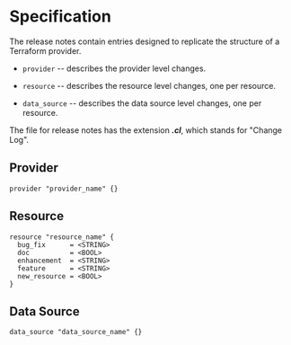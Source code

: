 # Specification

The release notes contain entries designed to replicate the structure of a Terraform provider.

 - `provider` -- describes the provider level changes.

 - `resource` -- describes the resource level changes, one per resource.

 - `data_source` -- describes the data source level changes, one per resource.

The file for release notes has the extension ***.cl***, which stands for "Change Log".

## Provider

```hcl
provider "provider_name" {}
```

## Resource

```hcl
resource "resource_name" {
  bug_fix      = <STRING>
  doc          = <BOOL>
  enhancement  = <STRING>
  feature      = <STRING>
  new_resource = <BOOL>
}
```

## Data Source

```hcl
data_source "data_source_name" {}
```
